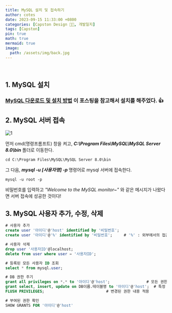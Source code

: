 ```yaml
---
title: MySQL 설치 및 접속하기
author: cotes
date: 2023-09-15 11:33:00 +0800
categories: [Capston Design 👩‍🎓, 개발일지]
tags: [Capston]
pin: true
math: true
mermaid: true
image:
  path: /assets/img/back.jpg
---
```


<br>

## 1. MySQL 설치

### <b>[MySQL 다운로드 및 설치 방법](https://velog.io/@joajoa/MySQL-%EB%8B%A4%EC%9A%B4%EB%A1%9C%EB%93%9C-%EB%B0%8F-%EC%84%A4%EC%B9%98-%EB%B0%A9%EB%B2%95)</b> 이 포스팅을 참고해서 설치를 해주었다. 👍

## 2. MySQL 서버 접속

![1](https://github.com/YounJ00/YounJ00.github.io/assets/91127380/2cb031e3-6f2b-4dd3-b4de-329124c2ff33)

먼저 cmd(명령프롬프트) 창을 켜고, <b><i>C:\Program Files\MySQL\MySQL Server 8.0\bin</i></b> 폴더로 이동한다.
```
cd C:\Program Files\MySQL\MySQL Server 8.0\bin
```
그 다음, <b><i>mysql -u [사용자명] -p </i> </b> 명령어로 mysql 서버에 접속한다. 
```
mysql -u root -p
```
비밀번호를 입력하고 <i>"Welcome to the MySQL monitor~" </i> 와 같은 메시지가 나왔다면 서버 접속에 성공한 것이다!

## 3. MySQL 사용자 추가, 수정, 삭제

```sql
# 사용자 추가
create user '아이디'@'host' identified by '비밀번호';
create user '아이디'@'%' identified by '비밀번호';		# '%' : 외부에서의 접근을 허용

# 사용자 삭제
drop user '사용자ID'@localhost;
delete from user where user = '사용자ID';

# 등록된 모든 사용자 ID 조회
select * from mysql.user;

# DB 권한 주기
grant all privileges on *.* to '아이디'@'host';				# 모든 권한주기
grant select, insert, update on DB이름.테이블명 to '아이디'@'host';	# 특정 권한(select,insert,update) 부여
FLUSH PRIVILEGES;							# 변경된 권한 내용 적용

# 부여된 권한 확인
SHOW GRANTS FOR '아이디'@'host'
```
